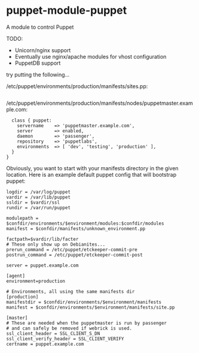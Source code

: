 puppet-module-puppet
====================

A module to control Puppet

TODO:
  - Unicorn/nginx support
  - Eventually use nginx/apache modules for vhost configuration
  - PuppetDB support

try putting the following...

/etc/puppet/environments/production/manifests/sites.pp:

```import 'nodes/*'
```

/etc/puppet/environments/production/manifests/nodes/puppetmaster.example.com:

```node 'puppetmaster.example.com' {
  class { puppet:
    servername    => 'puppetmaster.example.com',
    server        => enabled,
    daemon        => 'passenger',
    repository    => 'puppetlabs',
    environments  => [ 'dev', 'testing', 'production' ],
  }
}
```

Obviously, you want to start with your manifests directory in the given location.  Here is an example default puppet config that will bootstrap puppet:


```[main]
logdir = /var/log/puppet
vardir = /var/lib/puppet
ssldir = $vardir/ssl
rundir = /var/run/puppet

modulepath = $confdir/environments/$environment/modules:$confdir/modules
manifest = $confdir/manifests/unknown_environment.pp

factpath=$vardir/lib/facter
# These only show up on Debianites...
prerun_command = /etc/puppet/etckeeper-commit-pre
postrun_command = /etc/puppet/etckeeper-commit-post

server = puppet.example.com

[agent]
environment=production

# Environments, all using the same manifests dir
[production]
manifestdir = $confdir/environments/$environment/manifests
manifest = $confdir/environments/$environment/manifests/site.pp

[master]
# These are needed when the puppetmaster is run by passenger
# and can safely be removed if webrick is used.
ssl_client_header = SSL_CLIENT_S_DN 
ssl_client_verify_header = SSL_CLIENT_VERIFY
certname = puppet.example.com
```


